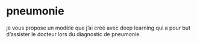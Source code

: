 # pneumonie
je vous propose un modèle que j’ai créé avec deep learning qui a pour but d’assister le docteur  lors du diagnostic de pneumonie.

